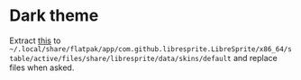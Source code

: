 # Dark theme

Extract [this](https://github.com/BlackRaven7021/Neutral-Dark-Theme/archive/refs/heads/main.zip) to `~/.local/share/flatpak/app/com.github.libresprite.LibreSprite/x86_64/stable/active/files/share/libresprite/data/skins/default` and replace files when asked.
